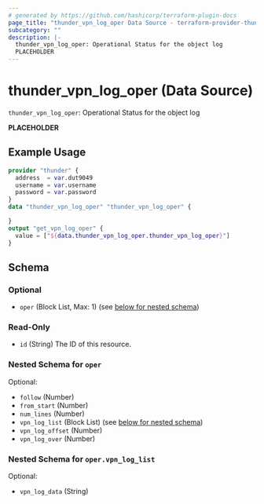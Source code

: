 ```yaml
---
# generated by https://github.com/hashicorp/terraform-plugin-docs
page_title: "thunder_vpn_log_oper Data Source - terraform-provider-thunder"
subcategory: ""
description: |-
  thunder_vpn_log_oper: Operational Status for the object log
  PLACEHOLDER
---
```


# thunder_vpn_log_oper (Data Source)

`thunder_vpn_log_oper`: Operational Status for the object log

__PLACEHOLDER__

## Example Usage

```terraform
provider "thunder" {
  address  = var.dut9049
  username = var.username
  password = var.password
}
data "thunder_vpn_log_oper" "thunder_vpn_log_oper" {

}
output "get_vpn_log_oper" {
  value = ["${data.thunder_vpn_log_oper.thunder_vpn_log_oper}"]
}
```

<!-- schema generated by tfplugindocs -->
## Schema

### Optional

- `oper` (Block List, Max: 1) (see [below for nested schema](#nestedblock--oper))

### Read-Only

- `id` (String) The ID of this resource.

<a id="nestedblock--oper"></a>
### Nested Schema for `oper`

Optional:

- `follow` (Number)
- `from_start` (Number)
- `num_lines` (Number)
- `vpn_log_list` (Block List) (see [below for nested schema](#nestedblock--oper--vpn_log_list))
- `vpn_log_offset` (Number)
- `vpn_log_over` (Number)

<a id="nestedblock--oper--vpn_log_list"></a>
### Nested Schema for `oper.vpn_log_list`

Optional:

- `vpn_log_data` (String)


